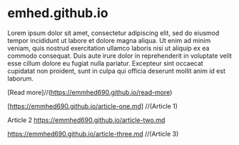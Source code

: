 # emhed.github.io

Lorem ipsum dolor sit amet, consectetur adipiscing elit, sed do eiusmod tempor incididunt ut labore et dolore magna aliqua. Ut enim ad minim veniam, quis nostrud exercitation ullamco laboris nisi ut aliquip ex ea commodo consequat. Duis aute irure dolor in reprehenderit in voluptate velit esse cillum dolore eu fugiat nulla pariatur. Excepteur sint occaecat cupidatat non proident, sunt in culpa qui officia deserunt mollit anim id est laborum.

[Read more]//(https://emmhed690.github.io/read-more) <br>

[https://emmhed690.github.io/article-one.md] //(Article 1) <br>

Article 2 https://emmhed690.github.io/article-two.md <br>

https://emmhed690.github.io/article-three.md //(Article 3)
